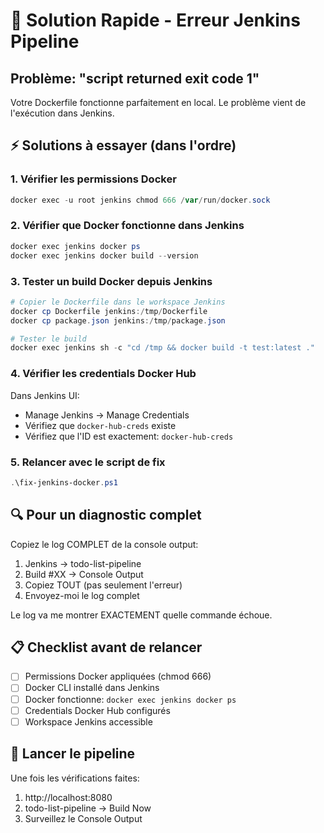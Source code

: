 # 🔧 Solution Rapide - Erreur Jenkins Pipeline

## Problème: "script returned exit code 1"

Votre Dockerfile fonctionne parfaitement en local. Le problème vient de l'exécution dans Jenkins.

## ⚡ Solutions à essayer (dans l'ordre)

### 1. Vérifier les permissions Docker
```powershell
docker exec -u root jenkins chmod 666 /var/run/docker.sock
```

### 2. Vérifier que Docker fonctionne dans Jenkins
```powershell
docker exec jenkins docker ps
docker exec jenkins docker build --version
```

### 3. Tester un build Docker depuis Jenkins
```powershell
# Copier le Dockerfile dans le workspace Jenkins
docker cp Dockerfile jenkins:/tmp/Dockerfile
docker cp package.json jenkins:/tmp/package.json

# Tester le build
docker exec jenkins sh -c "cd /tmp && docker build -t test:latest ."
```

### 4. Vérifier les credentials Docker Hub
Dans Jenkins UI:
- Manage Jenkins → Manage Credentials
- Vérifiez que `docker-hub-creds` existe
- Vérifiez que l'ID est exactement: `docker-hub-creds`

### 5. Relancer avec le script de fix
```powershell
.\fix-jenkins-docker.ps1
```

## 🔍 Pour un diagnostic complet

Copiez le log COMPLET de la console output:

1. Jenkins → todo-list-pipeline
2. Build #XX → Console Output  
3. Copiez TOUT (pas seulement l'erreur)
4. Envoyez-moi le log complet

Le log va me montrer EXACTEMENT quelle commande échoue.

## 📋 Checklist avant de relancer

- [ ] Permissions Docker appliquées (chmod 666)
- [ ] Docker CLI installé dans Jenkins
- [ ] Docker fonctionne: `docker exec jenkins docker ps`
- [ ] Credentials Docker Hub configurés
- [ ] Workspace Jenkins accessible

## 🚀 Lancer le pipeline

Une fois les vérifications faites:
1. http://localhost:8080
2. todo-list-pipeline → Build Now
3. Surveillez le Console Output

